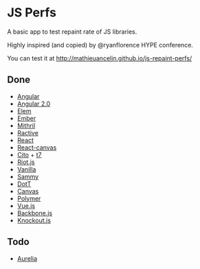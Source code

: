 # JS Perfs

A basic app to test repaint rate of JS libraries.

Highly inspired (and copied) by @ryanflorence HYPE conference.

You can test it at http://mathieuancelin.github.io/js-repaint-perfs/

## Done

* [Angular](https://angularjs.org/)
* [Angular 2.0](https://angularjs.org/)
* [Elem](https://github.com/mathieuancelin/Elem)
* [Ember](http://emberjs.com/)
* [Mithril](http://lhorie.github.io/mithril/)
* [Ractive](http://www.ractivejs.org/)
* [React](http://facebook.github.io/react/)
* [React-canvas](#)
* [Cito](https://github.com/joelrich/citojs) + [t7](https://github.com/trueadm/t7)
* [Riot.js](https://muut.com/riotjs/)
* [Vanilla](#)
* [Sammy](#)
* [DotT](#)
* [Canvas](#)
* [Polymer](https://www.polymer-project.org/)
* [Vue.js](http://vuejs.org/)
* [Backbone.js](http://backbonejs.org/)
* [Knockout.js](http://knockoutjs.com/)

## Todo

* [Aurelia](http://aurelia.io/)
